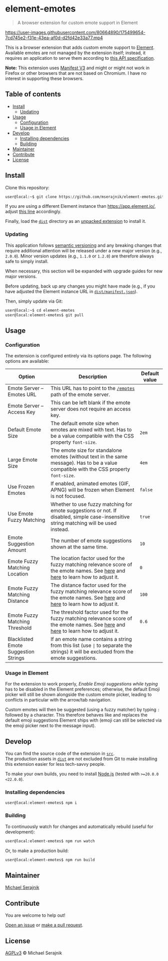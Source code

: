 # element-emotes

> A browser extension for custom emote support in Element

https://user-images.githubusercontent.com/80664890/175499654-7cd745e2-f31e-43ea-af0d-d2fd42e33a77.mp4

This is a browser extension that adds custom emote support to
[Element][element]. Available emotes are not managed by the extension itself;
instead, it requires an application to serve them according to
[this API specification][emote-server-api].

__Note:__ This extension uses [Manifest V3][manifest-v3] and might or might not
work in Firefox or other browsers that are not based on Chromium. I have no
interest in supporting these browsers.

## Table of contents

+ [Install](#install)
  + [Updating](#updating)
+ [Usage](#usage)
  + [Configuration](#configuration)
  + [Usage in Element](#usage-in-element)
+ [Develop](#develop)
  + [Installing dependencies](#installing-dependencies)
  + [Building](#building)
+ [Maintainer](#maintainer)
+ [Contribute](#contribute)
+ [License](#license)

## Install

Clone this repository:

```zsh
user@local:~$ git clone https://github.com/mserajnik/element-emotes.git
```

If you are using a different Element instance than https://app.element.io/,
adjust [this line](dist/manifest.json#L15) accordingly.

Finally, load the [`dist`](dist) directory as an
[unpacked extension][load-an-unpacked-extension] to install it.

### Updating

This application follows [semantic versioning][semantic-versioning] and any
breaking changes that require additional attention will be released under a new
major version (e.g., `2.0.0`). Minor version updates (e.g., `1.1.0` or `1.2.0`)
are therefore always safe to simply install.

When necessary, this section will be expanded with upgrade guides for new major
versions.

Before updating, back up any changes you might have made (e.g., if you have
adjusted the Element instance URL in
[`dist/manifest.json`](dist/manifest.json#L15)).

Then, simply update via Git:

```zsh
user@local:~$ cd element-emotes
user@local:element-emotes$ git pull
```

## Usage

### Configuration

The extension is configured entirely via its options page. The following
options are available:

| Option                               | Description                                                                                                                                                                                  | Default value |
|--------------------------------------|----------------------------------------------------------------------------------------------------------------------------------------------------------------------------------------------|---------------|
| Emote Server – Emotes URL            | This URL has to point to the [`/emotes`][emotes-path] path of the emote server.                                                                                                              |               |
| Emote Server – Access Key            | This can be left blank if the emote server does not require an access key.                                                                                                                   |               |
| Default Emote Size                   | The default emote size when emotes are mixed with text. Has to be a value compatible with the CSS property `font-size`.                                                                      | `2em`         |
| Large Emote Size                     | The emote size for standalone emotes (without text in the same message). Has to be a value compatible with the CSS property `font-size`.                                                     | `4em`         |
| Use Frozen Emotes                    | If enabled, animated emotes (GIF, APNG) will be frozen when Element is not focused.                                                                                                          | `false`       |
| Use Emote Fuzzy Matching             | Whether to use fuzzy matching for emote suggestions or not. If disabled, simple case-insensitive string matching will be used instead.                                                       | `true`        |
| Emote Suggestion Amount              | The number of emote suggestions shown at the same time.                                                                                                                                      | `10`          |
| Emote Fuzzy Matching Location        | The location factor used for the fuzzy matching relevance score of the emote names. See [here][fuzzy-matching-options] and [here][fuzzy-matching-scoring-theory] to learn how to adjust it.  | `0`           |
| Emote Fuzzy Matching Distance        | The distance factor used for the fuzzy matching relevance score of the emote names. See [here][fuzzy-matching-options] and [here][fuzzy-matching-scoring-theory] to learn how to adjust it.  | `100`         |
| Emote Fuzzy Matching Threshold       | The threshold factor used for the fuzzy matching relevance score of the emote names. See [here][fuzzy-matching-options] and [here][fuzzy-matching-scoring-theory] to learn how to adjust it. | `0.6`         |
| Blacklisted Emote Suggestion Strings | If an emote name contains a string from this list (use `\|` to separate the strings) it will be excluded from the emote suggestions.                                                         |               |

### Usage in Element

For the extension to work properly, _Enable Emoji suggestions while typing_ has
to be disabled in the Element preferences; otherwise, the default Emoji picker
will still be shown alongside the custom emote picker, leading to conflicts
in particular with the arrow/tab navigation.

Custom emotes will then be suggested (using a fuzzy matcher) by typing `:`
followed by a character. This therefore behaves like and replaces the default
emoji suggestions Element ships with (emoji can still be selected via the emoji
picker next to the message input).

## Develop

You can find the source code of the extension in [`src`](src).  
The production assets in [`dist`](dist) are not excluded from Git to make
installing this extension easier for less tech-savvy people.

To make your own builds, you need to install [Node.js][node-js] (tested with
`>=20.0.0 <22.0.0`).

### Installing dependencies

```zsh
user@local:element-emotes$ npm i
```

### Building

To continuously watch for changes and automatically rebuild (useful for
development):

```zsh
user@local:element-emotes$ npm run watch
```

Or, to make a production build:

```zsh
user@local:element-emotes$ npm run build
```

## Maintainer

[Michael Serajnik][maintainer]

## Contribute

You are welcome to help out!

[Open an issue][issues] or [make a pull request][pull-requests].

## License

[AGPLv3](LICENSE) © Michael Serajnik

[element]: https://element.io/
[emote-server-api]: https://github.com/mserajnik/emote-server#api
[emotes-path]: https://github.com/mserajnik/emote-server#listing-emotes
[fuzzy-matching-options]: https://www.fusejs.io/api/options.html#fuzzy-matching-options
[fuzzy-matching-scoring-theory]: https://www.fusejs.io/concepts/scoring-theory.html
[issues]: https://github.com/mserajnik/element-emotes/issues
[load-an-unpacked-extension]: https://developer.chrome.com/docs/extensions/mv3/getstarted/#unpacked
[maintainer]: https://github.com/mserajnik
[manifest-v3]: https://developer.chrome.com/docs/extensions/mv3/intro/
[node-js]: https://nodejs.org/
[pull-requests]: https://github.com/mserajnik/element-emotes/pulls
[semantic-versioning]: https://semver.org/
